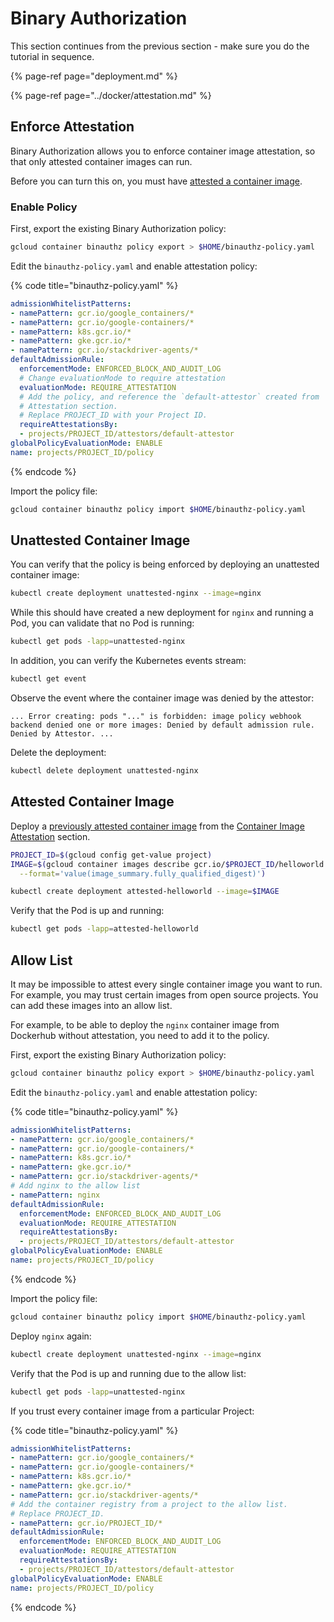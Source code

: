 # Binary Authorization

This section continues from the previous section - make sure you do the tutorial in sequence.

{% page-ref page="deployment.md" %}

{% page-ref page="../docker/attestation.md" %}

## Enforce Attestation

Binary Authorization allows you to enforce container image attestation, so that only attested container images can run.

Before you can turn this on, you must have [attested a container image](../docker/attestation.md).

### Enable Policy

First, export the existing Binary Authorization policy:

```bash
gcloud container binauthz policy export > $HOME/binauthz-policy.yaml
```

Edit the `binauthz-policy.yaml` and enable attestation policy:

{% code title="binauthz-policy.yaml" %}
```yaml
admissionWhitelistPatterns:
- namePattern: gcr.io/google_containers/*
- namePattern: gcr.io/google-containers/*
- namePattern: k8s.gcr.io/*
- namePattern: gke.gcr.io/*
- namePattern: gcr.io/stackdriver-agents/*
defaultAdmissionRule:
  enforcementMode: ENFORCED_BLOCK_AND_AUDIT_LOG
  # Change evaluationMode to require attestation
  evaluationMode: REQUIRE_ATTESTATION
  # Add the policy, and reference the `default-attestor` created from
  # Attestation section.
  # Replace PROJECT_ID with your Project ID.
  requireAttestationsBy:
  - projects/PROJECT_ID/attestors/default-attestor
globalPolicyEvaluationMode: ENABLE
name: projects/PROJECT_ID/policy
```
{% endcode %}

Import the policy file:

```bash
gcloud container binauthz policy import $HOME/binauthz-policy.yaml
```

## Unattested Container Image

You can verify that the policy is being enforced by deploying an unattested container image:

```bash
kubectl create deployment unattested-nginx --image=nginx
```

While this should have created a new deployment for `nginx` and running a Pod, you can validate that no Pod is running:

```bash
kubectl get pods -lapp=unattested-nginx
```

In addition, you can verify the Kubernetes events stream:

```bash
kubectl get event
```

Observe the event where the container image was denied by the attestor:

```text
... Error creating: pods "..." is forbidden: image policy webhook backend denied one or more images: Denied by default admission rule. Denied by Attestor. ...
```

Delete the deployment:

```bash
kubectl delete deployment unattested-nginx
```

## Attested Container Image

Deploy a [previously attested container image](../docker/attestation.md#create-an-attestation) from the [Container Image Attestation](../docker/attestation.md) section.

```bash
PROJECT_ID=$(gcloud config get-value project)
IMAGE=$(gcloud container images describe gcr.io/$PROJECT_ID/helloworld \
  --format='value(image_summary.fully_qualified_digest)')

kubectl create deployment attested-helloworld --image=$IMAGE
```

Verify that the Pod is up and running:

```bash
kubectl get pods -lapp=attested-helloworld
```

## Allow List

It may be impossible to attest every single container image you want to run. For example, you may trust certain images from open source projects. You can add these images into an allow list.

For example, to be able to deploy the `nginx` container image from Dockerhub without attestation, you need to add it to the policy.

First, export the existing Binary Authorization policy:

```bash
gcloud container binauthz policy export > $HOME/binauthz-policy.yaml
```

Edit the `binauthz-policy.yaml` and enable attestation policy:

{% code title="binauthz-policy.yaml" %}
```yaml
admissionWhitelistPatterns:
- namePattern: gcr.io/google_containers/*
- namePattern: gcr.io/google-containers/*
- namePattern: k8s.gcr.io/*
- namePattern: gke.gcr.io/*
- namePattern: gcr.io/stackdriver-agents/*
# Add nginx to the allow list
- namePattern: nginx
defaultAdmissionRule:
  enforcementMode: ENFORCED_BLOCK_AND_AUDIT_LOG
  evaluationMode: REQUIRE_ATTESTATION
  requireAttestationsBy:
  - projects/PROJECT_ID/attestors/default-attestor
globalPolicyEvaluationMode: ENABLE
name: projects/PROJECT_ID/policy
```
{% endcode %}

Import the policy file:

```bash
gcloud container binauthz policy import $HOME/binauthz-policy.yaml
```

Deploy `nginx` again:

```bash
kubectl create deployment unattested-nginx --image=nginx
```

Verify that the Pod is up and running due to the allow list:

```bash
kubectl get pods -lapp=unattested-nginx
```

If you trust every container image from a particular Project:

{% code title="binauthz-policy.yaml" %}
```yaml
admissionWhitelistPatterns:
- namePattern: gcr.io/google_containers/*
- namePattern: gcr.io/google-containers/*
- namePattern: k8s.gcr.io/*
- namePattern: gke.gcr.io/*
- namePattern: gcr.io/stackdriver-agents/*
# Add the container registry from a project to the allow list.
# Replace PROJECT_ID.
- namePattern: gcr.io/PROJECT_ID/*
defaultAdmissionRule:
  enforcementMode: ENFORCED_BLOCK_AND_AUDIT_LOG
  evaluationMode: REQUIRE_ATTESTATION
  requireAttestationsBy:
  - projects/PROJECT_ID/attestors/default-attestor
globalPolicyEvaluationMode: ENABLE
name: projects/PROJECT_ID/policy
```
{% endcode %}
